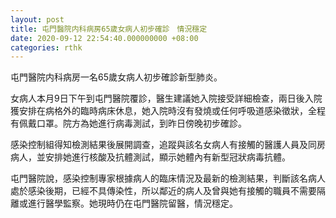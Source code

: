```yaml
---
layout: post
title: 屯門醫院内科病房65歲女病人初步確診　情況穩定
date: 2020-09-12 22:54:40.000000000 +08:00
categories: rthk
---
```


屯門醫院内科病房一名65歲女病人初步確診新型肺炎。

女病人本月9日下午到屯門醫院覆診，醫生建議她入院接受詳細檢查，兩日後入院獲安排在病格外的臨時病床休息，她入院時沒有發燒或任何呼吸道感染徵狀，全程有佩戴口罩。院方為她進行病毒測試，到昨日傍晚初步確診。

感染控制組得知檢測結果後展開調查，追蹤與該名女病人有接觸的醫護人員及同房病人，並安排她進行核酸及抗體測試，顯示她體內有新型冠狀病毒抗體。

屯門醫院說，感染控制專家根據病人的臨床情況及最新的檢測結果，判斷該名病人處於感染後期，已經不具傳染性，所以鄰近的病人及曾與她有接觸的職員不需要隔離或進行醫學監察。她現時仍在屯門醫院留醫，情況穩定。
